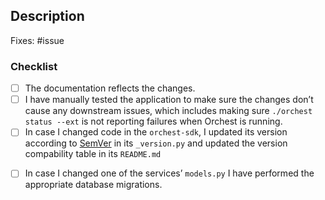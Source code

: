 <!-- Thank you for your contribution, you rock! 💪 -->

## Description

<!-- Please provide a summary of what this PR adds or changes together with relevant motivation and context. -->

Fixes: #issue

### Checklist

<!-- You can check a box by adding an X, i.e. "- [X]", or by clicking on the check box after opening the PR. -->

- [ ] The documentation reflects the changes.
- [ ] I have manually tested the application to make sure the changes don’t cause any downstream issues, which includes making sure `./orchest status --ext` is not reporting failures when Orchest is running.
- [ ] In case I changed code in the `orchest-sdk`, I updated its version according to [SemVer](https://semver.org/) in its `_version.py` and updated the version compability table in its `README.md`
<!-- For the item below, refer to: `scripts/migration_manager.sh` -->
- [ ] In case I changed one of the services’ `models.py` I have performed the appropriate database migrations.
